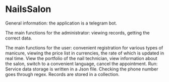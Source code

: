 # NailsSalon
General information: the application is a telegram bot.

The main functions for the administrator: viewing records, getting the correct data.

The main functions for the user: convenient registration for various types of manicure, viewing the price list in currencies,
the rate of which is updated in real time.  View the portfolio of the nail technician, view information about the salon,
switch to a convenient language,
cancel the appointment.
Run: Service data storage is written in a Json file.  Checking the phone number goes through regex.  Records are stored in a collection.
